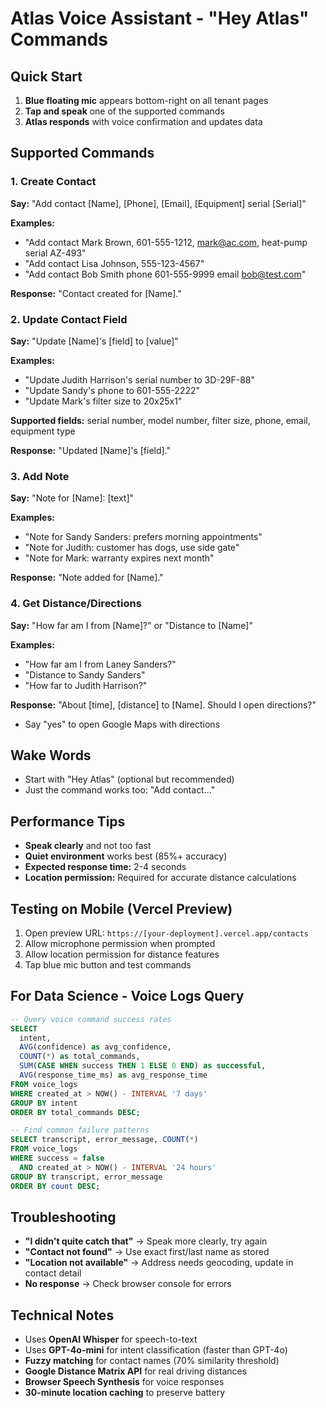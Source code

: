# Atlas Voice Assistant - "Hey Atlas" Commands

## Quick Start
1. **Blue floating mic** appears bottom-right on all tenant pages
2. **Tap and speak** one of the supported commands
3. **Atlas responds** with voice confirmation and updates data

## Supported Commands

### 1. Create Contact
**Say:** "Add contact [Name], [Phone], [Email], [Equipment] serial [Serial]"

**Examples:**
- "Add contact Mark Brown, 601-555-1212, mark@ac.com, heat-pump serial AZ-493"
- "Add contact Lisa Johnson, 555-123-4567" 
- "Add contact Bob Smith phone 601-555-9999 email bob@test.com"

**Response:** "Contact created for [Name]."

### 2. Update Contact Field  
**Say:** "Update [Name]'s [field] to [value]"

**Examples:**
- "Update Judith Harrison's serial number to 3D-29F-88"
- "Update Sandy's phone to 601-555-2222"
- "Update Mark's filter size to 20x25x1"

**Supported fields:** serial number, model number, filter size, phone, email, equipment type

**Response:** "Updated [Name]'s [field]."

### 3. Add Note
**Say:** "Note for [Name]: [text]"

**Examples:**
- "Note for Sandy Sanders: prefers morning appointments"
- "Note for Judith: customer has dogs, use side gate"
- "Note for Mark: warranty expires next month"

**Response:** "Note added for [Name]."

### 4. Get Distance/Directions
**Say:** "How far am I from [Name]?" or "Distance to [Name]"

**Examples:**
- "How far am I from Laney Sanders?"
- "Distance to Sandy Sanders"
- "How far to Judith Harrison?"

**Response:** "About [time], [distance] to [Name]. Should I open directions?"
- Say "yes" to open Google Maps with directions

## Wake Words
- Start with "Hey Atlas" (optional but recommended)
- Just the command works too: "Add contact..."

## Performance Tips
- **Speak clearly** and not too fast
- **Quiet environment** works best (85%+ accuracy)
- **Expected response time:** 2-4 seconds
- **Location permission:** Required for accurate distance calculations

## Testing on Mobile (Vercel Preview)
1. Open preview URL: `https://[your-deployment].vercel.app/contacts`
2. Allow microphone permission when prompted
3. Allow location permission for distance features
4. Tap blue mic button and test commands

## For Data Science - Voice Logs Query
```sql
-- Query voice command success rates
SELECT 
  intent,
  AVG(confidence) as avg_confidence,
  COUNT(*) as total_commands,
  SUM(CASE WHEN success THEN 1 ELSE 0 END) as successful,
  AVG(response_time_ms) as avg_response_time
FROM voice_logs 
WHERE created_at > NOW() - INTERVAL '7 days'
GROUP BY intent
ORDER BY total_commands DESC;

-- Find common failure patterns
SELECT transcript, error_message, COUNT(*)
FROM voice_logs 
WHERE success = false 
  AND created_at > NOW() - INTERVAL '24 hours'
GROUP BY transcript, error_message
ORDER BY count DESC;
```

## Troubleshooting
- **"I didn't quite catch that"** → Speak more clearly, try again
- **"Contact not found"** → Use exact first/last name as stored
- **"Location not available"** → Address needs geocoding, update in contact detail
- **No response** → Check browser console for errors

## Technical Notes
- Uses **OpenAI Whisper** for speech-to-text
- Uses **GPT-4o-mini** for intent classification (faster than GPT-4o)
- **Fuzzy matching** for contact names (70% similarity threshold)
- **Google Distance Matrix API** for real driving distances  
- **Browser Speech Synthesis** for voice responses
- **30-minute location caching** to preserve battery